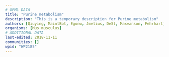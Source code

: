 ```yaml
---
# GPML DATA
title: "Purine metabolism"
description: "This is a temporary description for Purine metabolism"
authors: [Qiuying, MaintBot, Egonw, Jmelius, DeSl, Maxvanson, Fehrhart]
organisms: [Mus musculus]
# ADDITIONAL DATA
last-edited: 2018-11-11
communities: []
wpid: "WP2185"
---
```


